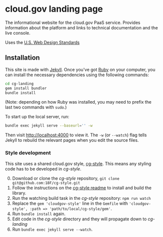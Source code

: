 # cloud.gov landing page

The informational website for the cloud.gov PaaS service. Provides information
about the platform and links to technical documentation and the live console.

Uses the [U.S. Web Design Standards](https://playbook.cio.gov/designstandards/)

## Installation
This site is made with [Jekyll](http://www.jekyllrb.com). Once you've got
[Ruby](https://www.ruby-lang.org/) on your computer, you can install the
necessary dependencies using the following commands:

```sh
cd cg-landing
gem install bundler
bundle install
```

(Note: depending on how Ruby was installed, you may need to prefix the
last two commands with `sudo`.)

To start up the local server, run:

```sh
bundle exec jekyll serve --baseurl='' -w
```

Then visit [http://localhost:4000](http://localhost:4000) to view it. The `-w`
(or `--watch`) flag tells Jekyll to rebuild the relevant pages when you edit
the source files.

### Style development

This site uses a shared cloud.gov style, [cg-style]. This means any styling
code has to be developed in *cg-style*.

0. Download or clone the *cg-style* repository, `git clone git@github.com:18F/cg-style.git`
0. Follow the instructions on the [cg-style readme] to install and build the library.
0. Run the watching build task in the *cg-style* repository: `npm run watch`
0. Replace the `gem 'cloudgov-style'` line in the `Gemfile` with
    `'cloudgov-style', :path => 'path/to/local/cg-style/gem'`.
0. Run `bundle install` again.
0. Edit code in the *cg-style* directory and they will propagate down to *cg-landing*
0. Run `bundle exec jekyll serve --watch`.

[cg-style]: https://github.com/18F/cg-style
[cg-style readme]: https://github.com/18F/cg-style#install-and-use